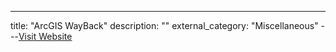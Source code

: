---
title: "ArcGIS WayBack"
description: ""
external_category: "Miscellaneous"
---[Visit Website](https://livingatlas.arcgis.com/wayback/)

